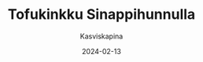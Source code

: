 ---
title: "Tofu­kinkku Sinappi­hunnulla"
image: "https://vegaanibotti.lauravuo.me/2024/02/2024-02-13_small.png"
date: 2024-02-13
receipt_url: "https://kasviskapina.fi/reseptit/tofukinkku"
author: "Kasviskapina"
---